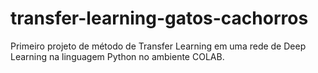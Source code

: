 # transfer-learning-gatos-cachorros
Primeiro projeto de método de Transfer Learning em uma rede de Deep Learning na linguagem Python no ambiente COLAB. 
